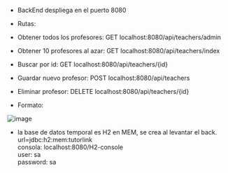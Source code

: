 - BackEnd despliega en el puerto 8080
- Rutas: 
- Obtener todos los profesores: GET localhost:8080/api/teachers/admin
- Obtener 10 profesores al azar: GET localhost:8080/api/teachers/index
- Buscar por id: GET localhost:8080/api/teachers/{id}
- Guardar nuevo profesor: POST localhost:8080/api/teachers
- Eliminar profesor: DELETE localhost:8080/api/teachers/{id}
 
- Formato:  

![image](https://github.com/manuelherreram/tutor-link-back/assets/97056237/1b5c1927-5256-4ef8-a9e3-f0b52c33459a)


- la base de datos temporal es H2 en MEM, se crea al levantar el back.
  url=jdbc:h2:mem:tutorlink  
  consola: localhost:8080/H2-console  
      user: sa  
      password: sa

